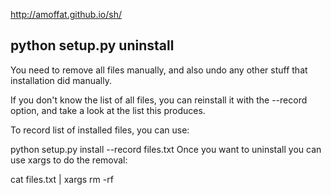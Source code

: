http://amoffat.github.io/sh/  

## python setup.py uninstall

You need to remove all files manually, and also undo any other stuff that installation did manually.

If you don't know the list of all files, you can reinstall it with the --record option, and take a look at the list this produces.

To record list of installed files, you can use:

python setup.py install --record files.txt
Once you want to uninstall you can use xargs to do the removal:

cat files.txt | xargs rm -rf


